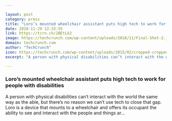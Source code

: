 ```yaml
---

layout: post
category: press
title: "Loro’s mounted wheelchair assistant puts high tech to work for people with disabilities"
date: 2018-11-29 12:33:55
link: https://tcrn.ch/2BEtLk2
image: https://techcrunch.com/wp-content/uploads/2018/11/Final-Shot-2.jpg?w=580
domain: techcrunch.com
author: "TechCrunch"
icon: https://techcrunch.com/wp-content/uploads/2015/02/cropped-cropped-favicon-gradient.png?w=180
excerpt: "A person with physical disabilities can’t interact with the world the same way as the able, but there’s no reason we can’t use tech to close that gap. Loro is a device that mounts to a wheelchair and offers its occupant the ability to see and interact with the people and things ar…"

---
```


### Loro’s mounted wheelchair assistant puts high tech to work for people with disabilities

A person with physical disabilities can’t interact with the world the same way as the able, but there’s no reason we can’t use tech to close that gap. Loro is a device that mounts to a wheelchair and offers its occupant the ability to see and interact with the people and things ar…